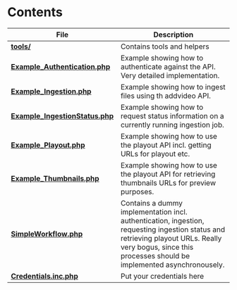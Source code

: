 # Contents

File | Description
------------ | -------------
[**tools/**](./tools/) | Contains tools and helpers
[**Example_Authentication.php**](./Example_Authentication.php) | Example showing how to authenticate against the API. Very detailed implementation.
[**Example_Ingestion.php**](./Example_Ingestion.php) | Example showing how to ingest files using th addvideo API.
[**Example_IngestionStatus.php**](./Example_IngestionStatus.php) | Example showing how to request status information on a currently running ingestion job.
[**Example_Playout.php**](./Example_Playout.php) | Example showing how to use the playout API incl. getting URLs for playout etc.
[**Example_Thumbnails.php**](./Example_Thumbnails.php) | Example showing how to use the playout API for retrieving thumbnails URLs for preview purposes.
[**SimpleWorkflow.php**](./SimpleWorkflow.php) | Contains a dummy implementation incl. authentication, ingestion, requesting ingestion status and retrieving playout URLs. Really very bogus, since this processes should be implemented asynchronousely. 
[**Credentials.inc.php**](./Credentials.inc.php) | Put your credentials here

